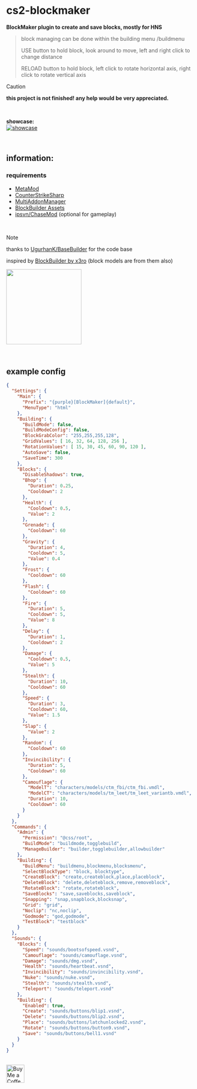 # cs2-blockmaker

**BlockMaker plugin to create and save blocks, mostly for HNS**

> block managing can be done within the building menu /buildmenu
> 
> USE button to hold block, look around to move, left and right click to change distance
> 
> RELOAD button to hold block, left click to rotate horizontal axis, right click to rotate vertical axis

> [!CAUTION]
> **this project is not finished! any help would be very appreciated.**

<br>

**showcase:**<br>
[![showcase](https://img.youtube.com/vi/AEAEKhCErsw/hqdefault.jpg)](https://youtube.com/watch?v=AEAEKhCErsw)

<br>

## information:

### requirements

- [MetaMod](https://github.com/alliedmodders/metamod-source)
- [CounterStrikeSharp](https://github.com/roflmuffin/CounterStrikeSharp)
- [MultiAddonManager](https://github.com/Source2ZE/MultiAddonManager)
- [BlockBuilder Assets](https://steamcommunity.com/sharedfiles/filedetails/?id=3299954847)
- [ipsvn/ChaseMod](https://github.com/ipsvn/ChaseMod) (optional for gameplay)

<br>

> [!NOTE]
> thanks to [UgurhanK/BaseBuilder](https://github.com/UgurhanK/BaseBuilder) for the code base
>
> inspired by [BlockBuilder by x3ro](https://forums.alliedmods.net/showthread.php?t=258329) (block models are from them also)

<img src="https://github.com/user-attachments/assets/53e486cc-8da4-45ab-bc6e-eb38145aba36" height="200px"> <br>

<br>

## example config

```json
{
  "Settings": {
    "Main": {
      "Prefix": "{purple}[BlockMaker]{default}",
      "MenuType": "html"
    },
    "Building": {
      "BuildMode": false,
      "BuildModeConfig": false,
      "BlockGrabColor": "255,255,255,128",
      "GridValues": [ 16, 32, 64, 128, 256 ],
      "RotationValues": [ 15, 30, 45, 60, 90, 120 ],
      "AutoSave": false,
      "SaveTime": 300
    },
    "Blocks": {
      "DisableShadows": true,
      "Bhop": {
        "Duration": 0.25,
        "Cooldown": 2
      },
      "Health": {
        "Cooldown": 0.5,
        "Value": 2
      },
      "Grenade": {
        "Cooldown": 60
      },
      "Gravity": {
        "Duration": 4,
        "Cooldown": 5,
        "Value": 0.4
      },
      "Frost": {
        "Cooldown": 60
      },
      "Flash": {
        "Cooldown": 60
      },
      "Fire": {
        "Duration": 5,
        "Cooldown": 5,
        "Value": 8
      },
      "Delay": {
        "Duration": 1,
        "Cooldown": 2
      },
      "Damage": {
        "Cooldown": 0.5,
        "Value": 5
      },
      "Stealth": {
        "Duration": 10,
        "Cooldown": 60
      },
      "Speed": {
        "Duration": 3,
        "Cooldown": 60,
        "Value": 1.5
      },
      "Slap": {
        "Value": 2
      },
      "Random": {
        "Cooldown": 60
      },
      "Invincibility": {
        "Duration": 5,
        "Cooldown": 60
      },
      "Camouflage": {
        "ModelT": "characters/models/ctm_fbi/ctm_fbi.vmdl",
        "ModelCT": "characters/models/tm_leet/tm_leet_variantb.vmdl",
        "Duration": 10,
        "Cooldown": 60
      }
    }
  },
  "Commands": {
    "Admin": {
      "Permission": "@css/root",
      "BuildMode": "buildmode,togglebuild",
      "ManageBuilder": "builder,togglebuilder,allowbuilder"
    },
    "Building": {
      "BuildMenu": "buildmenu,blockmenu,blocksmenu",
      "SelectBlockType": "block, blocktype",
      "CreateBlock": "create,createblock,place,placeblock",
      "DeleteBlock": "delete,deleteblock,remove,removeblock",
      "RotateBlock": "rotate,rotateblock",
      "SaveBlocks": "save,saveblocks,saveblock",
      "Snapping": "snap,snapblock,blocksnap",
      "Grid": "grid",
      "Noclip": "nc,noclip",
      "Godmode": "god,godmode",
      "TestBlock": "testblock"
    }
  },
  "Sounds": {
    "Blocks": {
      "Speed": "sounds/bootsofspeed.vsnd",
      "Camouflage": "sounds/camouflage.vsnd",
      "Damage": "sounds/dmg.vsnd",
      "Health": "sounds/heartbeat.vsnd",
      "Invincibility": "sounds/invincibility.vsnd",
      "Nuke": "sounds/nuke.vsnd",
      "Stealth": "sounds/stealth.vsnd",
      "Teleport": "sounds/teleport.vsnd"
    },
    "Building": {
      "Enabled": true,
      "Create": "sounds/buttons/blip1.vsnd",
      "Delete": "sounds/buttons/blip2.vsnd",
      "Place": "sounds/buttons/latchunlocked2.vsnd",
      "Rotate": "sounds/buttons/button9.vsnd",
      "Save": "sounds/buttons/bell1.vsnd"
    }
  }
}
```

<br> <a href="https://ko-fi.com/exkludera" target="blank"><img src="https://cdn.ko-fi.com/cdn/kofi5.png" height="48px" alt="Buy Me a Coffee at ko-fi.com"></a>
